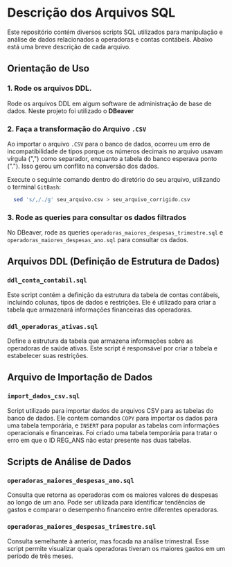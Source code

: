 # Descrição dos Arquivos SQL

Este repositório contém diversos scripts SQL utilizados para manipulação e análise de dados relacionados a operadoras e contas contábeis. Abaixo está uma breve descrição de cada arquivo.

## Orientação de Uso

### 1. Rode os arquivos DDL.
Rode os arquivos DDL em algum software de administração de base de dados. Neste projeto foi utilizado o **DBeaver**

### 2. Faça a transformação do Arquivo `.CSV`
Ao importar o arquivo `.CSV` para o banco de dados, ocorreu um erro de incompatibilidade de tipos porque os números decimais no arquivo usavam vírgula (",") como separador, enquanto a tabela do banco esperava ponto ("."). Isso gerou um conflito na conversão dos dados.

Execute o seguinte comando dentro do diretório do seu arquivo, utilizando o terminal `GitBash`:
```bash
  sed 's/,/./g' seu_arquivo.csv > seu_arquivo_corrigido.csv
```

### 3. Rode as queries para consultar os dados filtrados
No DBeaver, rode as queries `operadoras_maiores_despesas_trimestre.sql` e `operadoras_maiores_despesas_ano.sql` para consultar os dados.

## Arquivos DDL (Definição de Estrutura de Dados)

### `ddl_conta_contabil.sql`
Este script contém a definição da estrutura da tabela de contas contábeis, incluindo colunas, tipos de dados e restrições. Ele é utilizado para criar a tabela que armazenará informações financeiras das operadoras.

### `ddl_operadoras_ativas.sql`
Define a estrutura da tabela que armazena informações sobre as operadoras de saúde ativas. Este script é responsável por criar a tabela e estabelecer suas restrições.

## Arquivo de Importação de Dados

### `import_dados_csv.sql`
Script utilizado para importar dados de arquivos CSV para as tabelas do banco de dados. Ele contem comandos `COPY` para importar os dados para uma tabela temporária, e `INSERT` para popular as tabelas com informações operacionais e financeiras. Foi criado uma tabela temporária para tratar o erro em que o ID REG_ANS não estar presente nas duas tabelas.

## Scripts de Análise de Dados

### `operadoras_maiores_despesas_ano.sql`
Consulta que retorna as operadoras com os maiores valores de despesas ao longo de um ano. Pode ser utilizada para identificar tendências de gastos e comparar o desempenho financeiro entre diferentes operadoras.

### `operadoras_maiores_despesas_trimestre.sql`
Consulta semelhante à anterior, mas focada na análise trimestral. Esse script permite visualizar quais operadoras tiveram os maiores gastos em um período de três meses.
